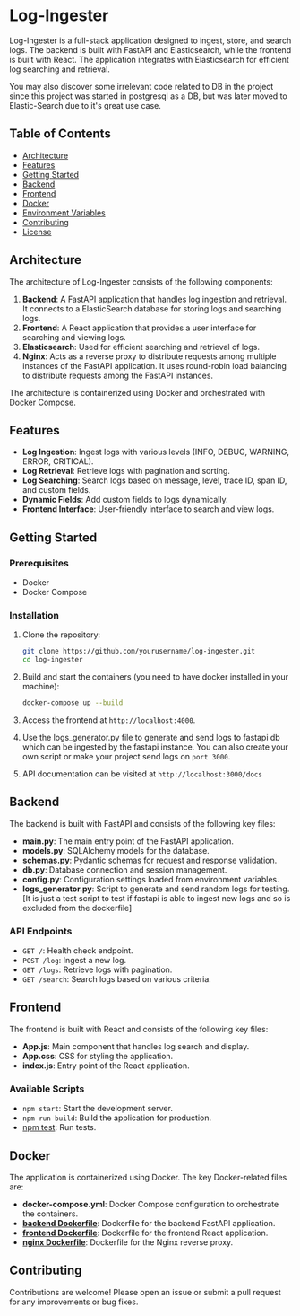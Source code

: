 # Log-Ingester

Log-Ingester is a full-stack application designed to ingest, store, and search logs. The backend is built with FastAPI and Elasticsearch, while the frontend is built with React. The application integrates with Elasticsearch for efficient log searching and retrieval.

You may also discover some irrelevant code related to DB in the project since this project was started in postgresql as a DB, but was later moved to Elastic-Search due to it's great use case.

## Table of Contents

- [Architecture](#architecture)
- [Features](#features)
- [Getting Started](#getting-started)
- [Backend](#backend)
- [Frontend](#frontend)
- [Docker](#docker)
- [Environment Variables](#environment-variables)
- [Contributing](#contributing)
- [License](#license)

## Architecture

The architecture of Log-Ingester consists of the following components:

1. **Backend**: A FastAPI application that handles log ingestion and retrieval. It connects to a ElasticSearch database for storing logs and searching logs.
2. **Frontend**: A React application that provides a user interface for searching and viewing logs.
3. **Elasticsearch**: Used for efficient searching and retrieval of logs.
4. **Nginx**: Acts as a reverse proxy to distribute requests among multiple instances of the FastAPI application. It uses round-robin load balancing to distribute requests among the FastAPI instances.

The architecture is containerized using Docker and orchestrated with Docker Compose.

## Features

- **Log Ingestion**: Ingest logs with various levels (INFO, DEBUG, WARNING, ERROR, CRITICAL).
- **Log Retrieval**: Retrieve logs with pagination and sorting.
- **Log Searching**: Search logs based on message, level, trace ID, span ID, and custom fields.
- **Dynamic Fields**: Add custom fields to logs dynamically.
- **Frontend Interface**: User-friendly interface to search and view logs.

## Getting Started

### Prerequisites

- Docker
- Docker Compose

### Installation

1. Clone the repository:
    ```sh
    git clone https://github.com/yourusername/log-ingester.git
    cd log-ingester
    ```

2. Build and start the containers (you need to have docker installed in your machine):
    ```sh
    docker-compose up --build
    ```

3. Access the frontend at `http://localhost:4000`.

4. Use the logs_generator.py file to generate and send logs to fastapi db which can be ingested by the fastapi instance. You can also create your own script or make your project send logs on ```port 3000```.

5. API documentation can be visited at `http://localhost:3000/docs`

## Backend

The backend is built with FastAPI and consists of the following key files:

- **main.py**: The main entry point of the FastAPI application.
- **models.py**: SQLAlchemy models for the database.
- **schemas.py**: Pydantic schemas for request and response validation.
- **db.py**: Database connection and session management.
- **config.py**: Configuration settings loaded from environment variables.
- **logs_generator.py**: Script to generate and send random logs for testing. [It is just a test script to test if fastapi is able to ingest new logs and so is excluded from the dockerfile]

### API Endpoints

- `GET /`: Health check endpoint.
- `POST /log`: Ingest a new log.
- `GET /logs`: Retrieve logs with pagination.
- `GET /search`: Search logs based on various criteria.

## Frontend

The frontend is built with React and consists of the following key files:

- **App.js**: Main component that handles log search and display.
- **App.css**: CSS for styling the application.
- **index.js**: Entry point of the React application.

### Available Scripts

- `npm start`: Start the development server.
- `npm run build`: Build the application for production.
- [npm test](http://_vscodecontentref_/0): Run tests.

## Docker

The application is containerized using Docker. The key Docker-related files are:

- **docker-compose.yml**: Docker Compose configuration to orchestrate the containers.
- **[backend Dockerfile](backend/app/Dockerfile)**: Dockerfile for the backend FastAPI application.
- **[frontend Dockerfile](frontend/Dockerfile)**: Dockerfile for the frontend React application.
- **[nginx Dockerfile](nginx/Dockerfile)**: Dockerfile for the Nginx reverse proxy.

## Contributing

Contributions are welcome! Please open an issue or submit a pull request for any improvements or bug fixes.
